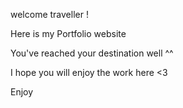 welcome traveller !

Here is my Portfolio website

You've reached your destination well ^^

I hope you will enjoy the work here <3

Enjoy
